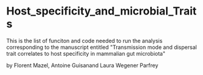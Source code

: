 # Host_specificity_and_microbial_Traits

This is the list of funciton and code needed to run the analysis corresponding to the manuscript entitled "Transmission mode and dispersal trait correlates to host specificity in mammalian gut microbiota"

by Florent Mazel, Antoine Guisanand Laura Wegener Parfrey

